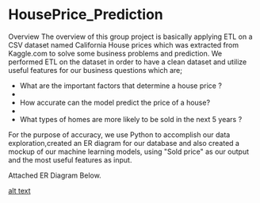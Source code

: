 # HousePrice_Prediction
Overview 
The overview of this group project is basically applying ETL on a CSV dataset named California House prices which was extracted from Kaggle.com to solve some business problems and prediction. We performed ETL on the dataset in order to have a clean dataset and utilize useful features for our business questions which are;

- What are the important factors that determine a house price ?
- 
- How accurate can the model predict the price of a house?
- 
- What types of homes are more likely to be sold in the next 5 years ?

For the purpose of accuracy, we use Python to accomplish our data exploration,created an ER diagram for our database and also  created a mockup of our machine learning models, using "Sold price" as our output and the most useful features as input.

Attached ER Diagram Below. 

[alt text](image_url)
